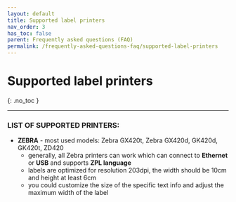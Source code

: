 ```yaml
---
layout: default
title: Supported label printers
nav_order: 3
has_toc: false
parent: Frequently asked questions (FAQ)
permalink: /frequently-asked-questions-faq/supported-label-printers
---
```


# Supported label printers
{: .no_toc }

---

### LIST OF SUPPORTED PRINTERS:
- **ZEBRA** - most used models: Zebra GX420t, Zebra GX420d, GK420d, GK420t, ZD420
	- generally, all Zebra printers can work which can connect to **Ethernet** or **USB** and supports **ZPL language**
	- labels are optimized for resolution 203dpi, the width should be 10cm and height at least 6cm
	- you could customize the size of the specific text info and adjust the maximum width of the label